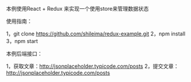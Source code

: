 本例使用React + Redux 来实现一个使用store来管理数据状态

使用指南：

  1，git clone https://github.com/shileima/redux-example.git
  2，npm install
  3，npm start
  
本例后端接口：

  1，获取文章：http://jsonplaceholder.typicode.com/posts
  2，提交文章：http://jsonplaceholder.typicode.com/posts

